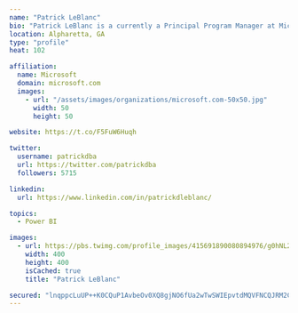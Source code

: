 ```yaml
---
name: "Patrick LeBlanc"
bio: "Patrick LeBlanc is a currently a Principal Program Manager at Microsoft and a contributing partner to Guy in a Cube. Along with his 15+ years’ experience in IT he holds a Masters of Science degree from Louisiana State University. He is the author and co-author of five SQL Server books. Prior to joining Microsoft he was awarded Microsoft MVP award for his contributions to the community. Patrick is a regular speaker at many SQL Server Conferences and Community events."
location: Alpharetta, GA
type: "profile"
heat: 102

affiliation:
  name: Microsoft
  domain: microsoft.com
  images:
    - url: "/assets/images/organizations/microsoft.com-50x50.jpg"
      width: 50
      height: 50

website: https://t.co/F5FuW6Huqh

twitter:
  username: patrickdba
  url: https://twitter.com/patrickdba
  followers: 5715

linkedin:
  url: https://www.linkedin.com/in/patrickdleblanc/

topics:
  - Power BI

images:
  - url: https://pbs.twimg.com/profile_images/415691890080894976/g0hNL2mf_400x400.jpeg
    width: 400
    height: 400
    isCached: true
    title: "Patrick LeBlanc"

secured: "lnqppcLuUP++K0CQuP1AvbeOv0XQ8gjNO6fUa2wTwSWIEpvtdMQVFNCQJRM2CZkEEwkTSSfBOL2We2aqBQMqtngBjWuBRi83Z/EFVIOCJZYNsCgAFwAx3Mb/W6c6XWAwkBb/wdxi/XHu2CMJeiui/XUF8AVCeskiL1135bTXerqbHzr8QU7slChDyEulvNM1MXGis9cOVU8p8mkPuIrsagOFoy6L5JCGbBiLgZ9TW13MpbQKirZPsJuVdPNb4MxF3gXgPVNjgR+NwNg0oiEDfK/uAHLArtzRU6ubsUINtbdiX7wJWQMSsF26HRZK1xNCmqe4IzqsXyFNg/FNuv5ZqTMkRqUqpznkxTCV9zAeIzldSrJZ2EBGRT3e2zrlT2bjxoRVNydb9djZzZmYg6hEgoPYRqKYFLtDtiyU9atxsng=;8CYuEFXVD22hiO84IPF2aA=="
---
```


